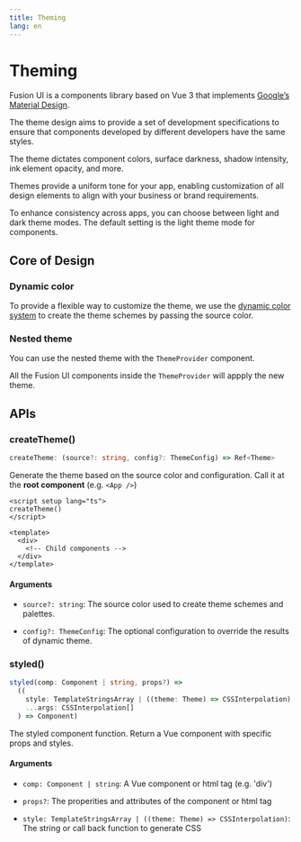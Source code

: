 ```yaml
---
title: Theming
lang: en
---
```


# Theming

Fusion UI is a components library based on Vue 3 that implements [Google’s Material Design](https://m3.material.io/).

The theme design aims to provide a set of development specifications to ensure that components developed by different developers have the same styles.

The theme dictates component colors, surface darkness, shadow intensity, ink element opacity, and more.

Themes provide a uniform tone for your app, enabling customization of all design elements to align with your business or brand requirements.

To enhance consistency across apps, you can choose between light and dark theme modes. The default setting is the light theme mode for components.

## Core of Design

### Dynamic color

To provide a flexible way to customize the theme, we use the [dynamic color system](https://m3.material.io/styles/color/dynamic-color/overview) to create the theme schemes by passing the source color.

### Nested theme

You can use the nested theme with the `ThemeProvider` component.

All the Fusion UI components inside the `ThemeProvider` will appply the new theme.

<demo src="../../../example/theme/nested.vue"></demo>

## APIs

### createTheme()

```typescript
createTheme: (source?: string, config?: ThemeConfig) => Ref<Theme>
```

Generate the theme based on the source color and configuration. Call it at the **root component** (e.g. `<App />`)

```vue
<script setup lang="ts">
createTheme()
</script>

<template>
  <div>
    <!-- Child components -->
  </div>
</template>
```

#### Arguments

* `source?: string`: The source color used to create theme schemes and palettes.

* `config?: ThemeConfig`: The optional configuration to override the results of dynamic theme.

### styled()

```typescript
styled(comp: Component | string, props?) =>
  ((
    style: TemplateStringsArray | ((theme: Theme) => CSSInterpolation),
    ...args: CSSInterpolation[]
  ) => Component)
```

The styled component function. Return a Vue component with specific props and styles.

#### Arguments

* `comp: Component | string`: A Vue component or html tag (e.g. 'div')

* `props?`: The properities and attributes of the component or html tag

* `style: TemplateStringsArray | ((theme: Theme) => CSSInterpolation)`: The string or call back function to generate CSS
